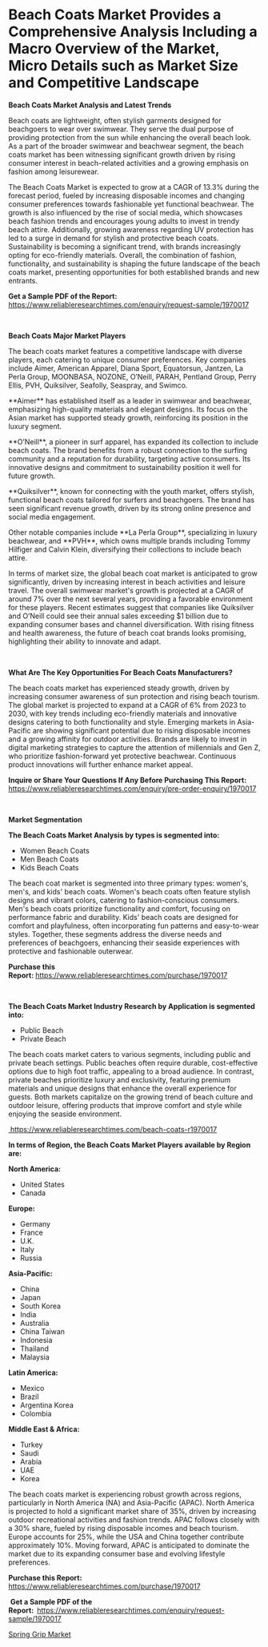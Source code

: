 <p><h1>Beach Coats Market Provides a Comprehensive Analysis Including a Macro Overview of the Market, Micro Details such as Market Size and Competitive Landscape</h1></p><p><strong>Beach Coats Market Analysis and Latest Trends</strong></p>
<p><p>Beach coats are lightweight, often stylish garments designed for beachgoers to wear over swimwear. They serve the dual purpose of providing protection from the sun while enhancing the overall beach look. As a part of the broader swimwear and beachwear segment, the beach coats market has been witnessing significant growth driven by rising consumer interest in beach-related activities and a growing emphasis on fashion among leisurewear.</p><p>The Beach Coats Market is expected to grow at a CAGR of 13.3% during the forecast period, fueled by increasing disposable incomes and changing consumer preferences towards fashionable yet functional beachwear. The growth is also influenced by the rise of social media, which showcases beach fashion trends and encourages young adults to invest in trendy beach attire. Additionally, growing awareness regarding UV protection has led to a surge in demand for stylish and protective beach coats. Sustainability is becoming a significant trend, with brands increasingly opting for eco-friendly materials. Overall, the combination of fashion, functionality, and sustainability is shaping the future landscape of the beach coats market, presenting opportunities for both established brands and new entrants.</p></p>
<p><strong>Get a Sample PDF of the Report:&nbsp;</strong> <a href="https://www.reliableresearchtimes.com/enquiry/request-sample/1970017?utm_campaign=2006&utm_medium=2&utm_source=Github&utm_content=ia&utm_term=06022025&utm_id=beach-coats">https://www.reliableresearchtimes.com/enquiry/request-sample/1970017</a></p>
<p>&nbsp;</p>
<p><strong>Beach Coats Major Market Players</strong></p>
<p><p>The beach coats market features a competitive landscape with diverse players, each catering to unique consumer preferences. Key companies include Aimer, American Apparel, Diana Sport, Equatorsun, Jantzen, La Perla Group, MOONBASA, NOZONE, O’Neill, PARAH, Pentland Group, Perry Ellis, PVH, Quiksilver, Seafolly, Seaspray, and Swimco.</p><p>**Aimer** has established itself as a leader in swimwear and beachwear, emphasizing high-quality materials and elegant designs. Its focus on the Asian market has supported steady growth, reinforcing its position in the luxury segment.</p><p>**O’Neill**, a pioneer in surf apparel, has expanded its collection to include beach coats. The brand benefits from a robust connection to the surfing community and a reputation for durability, targeting active consumers. Its innovative designs and commitment to sustainability position it well for future growth.</p><p>**Quiksilver**, known for connecting with the youth market, offers stylish, functional beach coats tailored for surfers and beachgoers. The brand has seen significant revenue growth, driven by its strong online presence and social media engagement.</p><p>Other notable companies include **La Perla Group**, specializing in luxury beachwear, and **PVH**, which owns multiple brands including Tommy Hilfiger and Calvin Klein, diversifying their collections to include beach attire.</p><p>In terms of market size, the global beach coat market is anticipated to grow significantly, driven by increasing interest in beach activities and leisure travel. The overall swimwear market's growth is projected at a CAGR of around 7% over the next several years, providing a favorable environment for these players. Recent estimates suggest that companies like Quiksilver and O’Neill could see their annual sales exceeding $1 billion due to expanding consumer bases and channel diversification. With rising fitness and health awareness, the future of beach coat brands looks promising, highlighting their ability to innovate and adapt.</p></p>
<p>&nbsp;</p>
<p><strong>What Are The Key Opportunities For Beach Coats Manufacturers?</strong></p>
<p><p>The beach coats market has experienced steady growth, driven by increasing consumer awareness of sun protection and rising beach tourism. The global market is projected to expand at a CAGR of 6% from 2023 to 2030, with key trends including eco-friendly materials and innovative designs catering to both functionality and style. Emerging markets in Asia-Pacific are showing significant potential due to rising disposable incomes and a growing affinity for outdoor activities. Brands are likely to invest in digital marketing strategies to capture the attention of millennials and Gen Z, who prioritize fashion-forward yet protective beachwear. Continuous product innovations will further enhance market appeal.</p></p>
<p><strong>Inquire or Share Your Questions If Any Before Purchasing This Report:</strong> <a href="https://www.reliableresearchtimes.com/enquiry/pre-order-enquiry/1970017?utm_campaign=2006&utm_medium=2&utm_source=Github&utm_content=ia&utm_term=06022025&utm_id=beach-coats">https://www.reliableresearchtimes.com/enquiry/pre-order-enquiry/1970017</a></p>
<p>&nbsp;</p>
<p><strong>Market Segmentation</strong></p>
<p><strong>The Beach Coats Market Analysis by types is segmented into:</strong></p>
<p><ul><li>Women Beach Coats</li><li>Men Beach Coats</li><li>Kids Beach Coats</li></ul></p>
<p><p>The beach coat market is segmented into three primary types: women's, men's, and kids' beach coats. Women's beach coats often feature stylish designs and vibrant colors, catering to fashion-conscious consumers. Men's beach coats prioritize functionality and comfort, focusing on performance fabric and durability. Kids' beach coats are designed for comfort and playfulness, often incorporating fun patterns and easy-to-wear styles. Together, these segments address the diverse needs and preferences of beachgoers, enhancing their seaside experiences with protective and fashionable outerwear.</p></p>
<p><strong>Purchase this Report:&nbsp;</strong><a href="https://www.reliableresearchtimes.com/purchase/1970017?utm_campaign=2006&utm_medium=2&utm_source=Github&utm_content=ia&utm_term=06022025&utm_id=beach-coats">https://www.reliableresearchtimes.com/purchase/1970017</a></p>
<p>&nbsp;</p>
<p><strong>The Beach Coats Market Industry Research by Application is segmented into:</strong></p>
<p><ul><li>Public Beach</li><li>Private Beach</li></ul></p>
<p><p>The beach coats market caters to various segments, including public and private beach settings. Public beaches often require durable, cost-effective options due to high foot traffic, appealing to a broad audience. In contrast, private beaches prioritize luxury and exclusivity, featuring premium materials and unique designs that enhance the overall experience for guests. Both markets capitalize on the growing trend of beach culture and outdoor leisure, offering products that improve comfort and style while enjoying the seaside environment.</p></p>
<p><a href="https://www.reliableresearchtimes.com/beach-coats-r1970017?utm_campaign=2006&utm_medium=2&utm_source=Github&utm_content=ia&utm_term=06022025&utm_id=beach-coats">&nbsp;https://www.reliableresearchtimes.com/beach-coats-r1970017</a></p>
<p><strong>In terms of Region, the Beach Coats Market Players available by Region are:</strong></p>
<p>
    <p> <strong> North America: </strong>
        <ul>
            <li>United States</li>
            <li>Canada</li>
        </ul>
        </p> 
    <p> <strong> Europe: </strong>
        <ul>
            <li>Germany</li>
            <li>France</li>
            <li>U.K.</li>
            <li>Italy</li>
            <li>Russia</li>
        </ul>
        </p> 
    <p> <strong> Asia-Pacific: </strong>
        <ul>
            <li>China</li>
            <li>Japan</li>
            <li>South Korea</li>
            <li>India</li>
            <li>Australia</li>
            <li>China Taiwan</li>
            <li>Indonesia</li>
            <li>Thailand</li>
            <li>Malaysia</li>
        </ul>
        </p> 
    <p> <strong> Latin America: </strong>
        <ul>
            <li>Mexico</li>
            <li>Brazil</li>
            <li>Argentina Korea</li>
            <li>Colombia</li>
        </ul>
        </p> 
    <p> <strong> Middle East & Africa: </strong>
        <ul>
            <li>Turkey</li>
            <li>Saudi</li>
            <li>Arabia</li>
            <li>UAE</li>
            <li>Korea</li>
        </ul>
    </p>
    </p>
<p><p>The beach coats market is experiencing robust growth across regions, particularly in North America (NA) and Asia-Pacific (APAC). North America is projected to hold a significant market share of 35%, driven by increasing outdoor recreational activities and fashion trends. APAC follows closely with a 30% share, fueled by rising disposable incomes and beach tourism. Europe accounts for 25%, while the USA and China together contribute approximately 10%. Moving forward, APAC is anticipated to dominate the market due to its expanding consumer base and evolving lifestyle preferences.</p></p>
<p><strong>Purchase this Report: </strong><a href="https://www.reliableresearchtimes.com/purchase/1970017?utm_campaign=2006&utm_medium=2&utm_source=Github&utm_content=ia&utm_term=06022025&utm_id=beach-coats">https://www.reliableresearchtimes.com/purchase/1970017</a></p>
<p>&nbsp;<strong>Get a Sample PDF of the Report:&nbsp;&nbsp;</strong><a href="https://www.reliableresearchtimes.com/enquiry/request-sample/1970017?utm_campaign=2006&utm_medium=2&utm_source=Github&utm_content=ia&utm_term=06022025&utm_id=beach-coats">https://www.reliableresearchtimes.com/enquiry/request-sample/1970017</a></p>
<p><strong></strong></p>
<p><p><a href="https://github.com/bmorecock/Market-Research-Report-List-6/blob/main/spring-grip-market.md?utm_campaign=2006&utm_medium=2&utm_source=Github&utm_content=ia&utm_term=06022025&utm_id=beach-coats">Spring Grip Market</a></p></p>